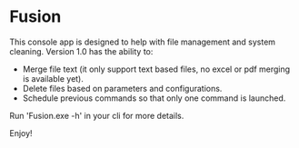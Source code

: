 # Fusion

This console app is designed to help with file management and system cleaning. Version 1.0 has the ability to:
- Merge file text (it only support text based files, no excel or pdf merging is available yet).
- Delete files based on parameters and configurations.
- Schedule previous commands so that only one command is launched.

Run 'Fusion.exe -h' in your cli for more details.

Enjoy!